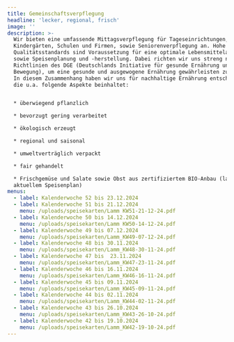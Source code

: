 ```yaml
---
title: Gemeinschaftsverpflegung
headline: 'lecker, regional, frisch'
image: ''
description: >-
  Wir bieten eine umfassende Mittagsverpflegung für Tageseinrichtungen,
  Kindergärten, Schulen und Firmen, sowie Seniorenverpflegung an. Hohe
  Qualitätsstandards sind Voraussetzung für eine optimale Lebensmittelauswahl
  sowie Speisenplanung und -herstellung. Dabei richten wir uns streng nach den
  Richtlinien des DGE (Deutschlands Initiative für gesunde Ernährung und mehr
  Bewegung), um eine gesunde und ausgewogene Ernährung gewährleisten zu können.
  In diesem Zusammenhang haben wir uns für nachhaltige Ernährung entschieden,
  die u.a. folgende Aspekte beinhaltet:


  * überwiegend pflanzlich

  * bevorzugt gering verarbeitet

  * ökologisch erzeugt

  * regional und saisonal

  * umweltverträglich verpackt

  * fair gehandelt

  * Frischgemüse und Salate sowie Obst aus zertifiziertem BIO-Anbau (laut
  aktuellem Speisenplan)
menus:
  - label: Kalenderwoche 52 bis 23.12.2024
  - label: Kalenderwoche 51 bis 21.12.2024
    menu: /uploads/speisekarten/Lamm KW51-21-12-24.pdf
  - label: Kalenderwoche 50 bis 14.12.2024
    menu: /uploads/speisekarten/Lamm KW50-14-12-24.pdf
  - label: Kalenderwoche 49 bis 07.12.2024
    menu: /uploads/speisekarten/Lamm_KW49-07-12-24.pdf
  - label: Kalenderwoche 48 bis 30.11.2024
    menu: /uploads/speisekarten/Lamm_KW48-30-11-24.pdf
  - label: Kalenderwoche 47 bis  23.11.2024
    menu: /uploads/speisekarten/Lamm_KW47-23-11-24.pdf
  - label: Kalenderwoche 46 bis 16.11.2024
    menu: /uploads/speisekarten/Lamm_KW46-16-11-24.pdf
  - label: Kalenderwoche 45 bis 09.11.2024
    menu: /uploads/speisekarten/Lamm_KW45-09-11-24.pdf
  - label: Kalenderwoche 44 bis 02.11.2024
    menu: /uploads/speisekarten/Lamm_KW44-02-11-24.pdf
  - label: Kalenderwoche 43 bis 26.10.2024
    menu: /uploads/speisekarten/Lamm_KW43-26-10-24.pdf
  - label: Kalenderwoche 42 bis 19.10.2024
    menu: /uploads/speisekarten/Lamm_KW42-19-10-24.pdf
---
```


